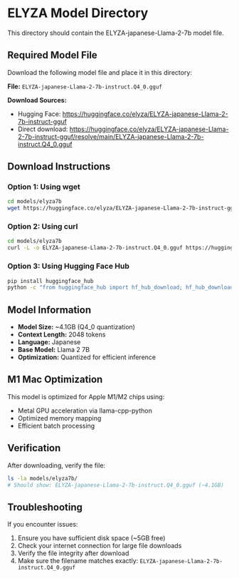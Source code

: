 # ELYZA Model Directory

This directory should contain the ELYZA-japanese-Llama-2-7b model file.

## Required Model File

Download the following model file and place it in this directory:

**File:** `ELYZA-japanese-Llama-2-7b-instruct.Q4_0.gguf`

**Download Sources:**
- Hugging Face: https://huggingface.co/elyza/ELYZA-japanese-Llama-2-7b-instruct-gguf
- Direct download: https://huggingface.co/elyza/ELYZA-japanese-Llama-2-7b-instruct-gguf/resolve/main/ELYZA-japanese-Llama-2-7b-instruct.Q4_0.gguf

## Download Instructions

### Option 1: Using wget
```bash
cd models/elyza7b
wget https://huggingface.co/elyza/ELYZA-japanese-Llama-2-7b-instruct-gguf/resolve/main/ELYZA-japanese-Llama-2-7b-instruct.Q4_0.gguf
```

### Option 2: Using curl
```bash
cd models/elyza7b
curl -L -o ELYZA-japanese-Llama-2-7b-instruct.Q4_0.gguf https://huggingface.co/elyza/ELYZA-japanese-Llama-2-7b-instruct-gguf/resolve/main/ELYZA-japanese-Llama-2-7b-instruct.Q4_0.gguf
```

### Option 3: Using Hugging Face Hub
```bash
pip install huggingface_hub
python -c "from huggingface_hub import hf_hub_download; hf_hub_download(repo_id='elyza/ELYZA-japanese-Llama-2-7b-instruct-gguf', filename='ELYZA-japanese-Llama-2-7b-instruct.Q4_0.gguf', local_dir='models/elyza7b')"
```

## Model Information

- **Model Size:** ~4.1GB (Q4_0 quantization)
- **Context Length:** 2048 tokens
- **Language:** Japanese
- **Base Model:** Llama 2 7B
- **Optimization:** Quantized for efficient inference

## M1 Mac Optimization

This model is optimized for Apple M1/M2 chips using:
- Metal GPU acceleration via llama-cpp-python
- Optimized memory mapping
- Efficient batch processing

## Verification

After downloading, verify the file:
```bash
ls -la models/elyza7b/
# Should show: ELYZA-japanese-Llama-2-7b-instruct.Q4_0.gguf (~4.1GB)
```

## Troubleshooting

If you encounter issues:
1. Ensure you have sufficient disk space (~5GB free)
2. Check your internet connection for large file downloads
3. Verify the file integrity after download
4. Make sure the filename matches exactly: `ELYZA-japanese-Llama-2-7b-instruct.Q4_0.gguf`
